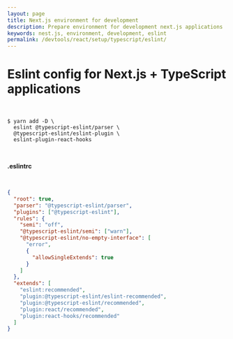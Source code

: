 ```yaml
---
layout: page
title: Next.js environment for development
description: Prepare environment for development next.js applications
keywords: nest.js, environment, development, eslint
permalink: /devtools/react/setup/typescript/eslint/
---
```


# Eslint config for Next.js + TypeScript applications

<br/>

```
$ yarn add -D \
  eslint @typescript-eslint/parser \
  @typescript-eslint/eslint-plugin \
  eslint-plugin-react-hooks
```

<br/>

**.eslintrc**

<br/>

```json
{
  "root": true,
  "parser": "@typescript-eslint/parser",
  "plugins": ["@typescript-eslint"],
  "rules": {
    "semi": "off",
    "@typescript-eslint/semi": ["warn"],
    "@typescript-eslint/no-empty-interface": [
      "error",
      {
        "allowSingleExtends": true
      }
    ]
  },
  "extends": [
    "eslint:recommended",
    "plugin:@typescript-eslint/eslint-recommended",
    "plugin:@typescript-eslint/recommended",
    "plugin:react/recommended",
    "plugin:react-hooks/recommended"
  ]
}
```
